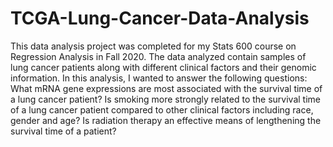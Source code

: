 # TCGA-Lung-Cancer-Data-Analysis

This data analysis project was completed for my Stats 600 course on Regression Analysis in Fall 2020. The data analyzed contain samples of lung cancer patients along with different clinical factors and their genomic information. In this analysis, I wanted to answer the following questions: What mRNA gene expressions are most associated with the survival time of a lung cancer patient? Is smoking more strongly related to the survival time of a lung cancer patient compared to other clinical factors including race, gender and age? Is radiation therapy an effective means of lengthening the survival time of a patient? 
